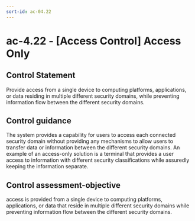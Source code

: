 ```yaml
---
sort-id: ac-04.22
---
```


# ac-4.22 - \[Access Control\] Access Only

## Control Statement

Provide access from a single device to computing platforms, applications, or data residing in multiple different security domains, while preventing information flow between the different security domains.

## Control guidance

The system provides a capability for users to access each connected security domain without providing any mechanisms to allow users to transfer data or information between the different security domains. An example of an access-only solution is a terminal that provides a user access to information with different security classifications while assuredly keeping the information separate.

## Control assessment-objective

access is provided from a single device to computing platforms, applications, or data that reside in multiple different security domains while preventing information flow between the different security domains.
